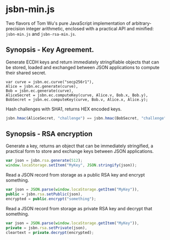 jsbn-min.js
===
Two flavors of Tom Wu's pure JavaScript implementation of arbitrary-precision integer arithmetic, enclosed with a practical API and minified: `jsbn-min.js` and `jsbn-rsa-min.js`.

Synopsis - Key Agreement.
---
Generate ECDH keys and return immediately stringifiable objects that can be stored, loaded and exchanged between JSON applications to compute their shared secret.
```
var curve = jsbn.ec.curve("secp256r1"),
Alice = jsbn.ec.generate(curve),
Bob = jsbn.ec.generate(curve),
AliceSecret = jsbn.ec.computeKey(curve, Alice.v, Bob.x, Bob.y),
BobSecret = jsbn.ec.computeKey(curve, Bob.v, Alice.x, Alice.y);
```
Hash challenges with SHA1, returns HEX encoded keys.
```javascript
jsbn.hmac(AliceSecret, "challenge") == jsbn.hmac(BobSecret, "challenge");
```

Synopsis - RSA encryption
---
Generate a key, returns an object that can be immediately stringified, a practical form to store and exchange keys between JSON applications.
```javascript
var json = jsbn.rsa.generate(512);
window.locaStorage.setItem("MyKey", JSON.stringify(json));
```
Read a JSON record from storage as a public RSA key and encrypt something.
```javascript
var json = JSON.parse(window.locaStorage.getItem("MyKey")),
public = jsbn.rsa.setPublic(json),
encrypted = public.encrypt("something");
```
Read a JSON record from storage as private RSA key and decrypt that something.
```javascript
var json = JSON.parse(window.locaStorage.getItem("MyKey")),
private = jsbn.rsa.setPrivate(json),
cleartext = private.decrypt(encrypted);
```